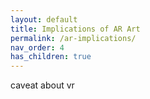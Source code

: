 ```yaml
---
layout: default
title: Implications of AR Art
permalink: /ar-implications/
nav_order: 4
has_children: true
---
```


caveat about vr 